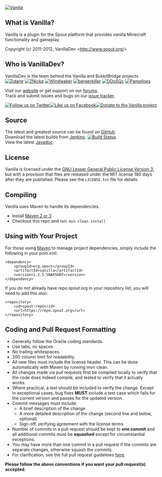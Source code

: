 [![Vanilla][Project Logo]][Website]

What is Vanilla?
----------------
Vanilla is a plugin for the Spout platform that provides vanilla Minecraft functionality and gameplay.

Copyright (c) 2011-2012, VanillaDev <<http://www.spout.org/>>

Who is VanillaDev?
------------------------
VanillaDev is the team behind the Vanilla and BukkitBridge projects.  
[![Zidane](https://secure.gravatar.com/avatar/99532c7f117c8dac751422376116fb38?d=mm&r=pg&s=48)](http://forums.spout.org/members/zidane.7/) [![ZNickq](https://secure.gravatar.com/avatar/2d9c36328b81d872ba0c5b9cb82bbfe8?d=mm&r=pg&s=48)](http://forums.spout.org/members/znickq.72/) [![Windwaker](https://secure.gravatar.com/avatar/942913bba29c93344d8a2e4da56c6bf1?d=mm&r=pg&s=48)](http://forums.spout.org/members/windwaker.47/) [![bergerkiller](https://secure.gravatar.com/avatar/231ba19298225157537674cbeb7a9f7f?s=mm&r=pg&s=48)](http://forums.spout.org/members/bergerkiller.3753/) [![DDoSQc](https://secure.gravatar.com/avatar/ec0cc434d9c9b34670d4c8845fe6bebc?s=mm&r=pg&s=48)](http://forums.spout.org/members/ddos.5524/) [![Pamelloes](https://secure.gravatar.com/avatar/a48c6394ae3408c5da63b4a5fc2ad3c6?s=mm&r=pg&s=48)](http://forums.spout.org/members/pamelloes.38/) 

Visit our [website][Website] or get support on our [forums][Forums].  
Track and submit issues and bugs on our [issue tracker][Issues].

[![Follow us on Twitter][Twitter Logo]][Twitter][![Like us on Facebook][Facebook Logo]][Facebook][![Donate to the Vanilla project][Donate Logo]][Donate]

Source
------
The latest and greatest source can be found on [GitHub].  
Download the latest builds from [Jenkins].  [![Build Status](http://build.spout.org/job/Vanilla/badge/icon)][Jenkins]  
View the latest [Javadoc].

License
-------
Vanilla is licensed under the [GNU Lesser General Public License Version 3][License], but with a provision that files are released under the MIT license 180 days after they are published. Please see the `LICENSE.txt` file for details.

Compiling
---------
Vanilla uses Maven to handle its dependencies.

* Install [Maven 2 or 3](http://maven.apache.org/download.html)  
* Checkout this repo and run: `mvn clean install`

Using with Your Project
-----------------------
For those using [Maven](http://maven.apache.org/download.html) to manage project dependencies, simply include the following in your pom.xml:

    <dependency>
        <groupId>org.spout</groupId>
        <artifactId>vanilla</artifactId>
        <version>1.2.5-SNAPSHOT</version>
    </dependency>

If you do not already have repo.spout.org in your repository list, you will need to add this also:

    <repository>
        <id>spout-repo</id>
        <url>https://repo.spout.org</url>
    </repository>

Coding and Pull Request Formatting
----------------------------------
* Generally follow the Oracle coding standards.
* Use tabs, no spaces.
* No trailing whitespaces.
* 200 column limit for readability.
* All new files must include the license header. This can be done automatically with Maven by running mvn clean.
* All changes made via pull requests first be compiled locally to verify that the code does indeed compile, and tested to verify that it actually works.
* Where practical, a test should be included to verify the change. Except in exceptional cases, bug fixes **MUST** include a test case which fails for the current version and passes for the updated version.
* Commit messages must include:
    - A brief description of the change
    - A more detailed description of the change (second line and below, optional)
    - Sign-off, verifying agreement with the license terms
* Number of commits in a pull request should be kept to **one commit** and all additional commits must be **squashed** except for circumstantial exceptions.
* You may have more than one commit in a pull request if the commits are separate changes, otherwise squash the commits.
* For clarification, see the full pull request guidelines [here](http://spout.in/prguide).

**Please follow the above conventions if you want your pull request(s) accepted.**

[Project Logo]: http://cdn.spout.org/img/logo/vanilla_630x150.png
[License]: http://www.spout.org/SpoutDevLicenseV1.txt
[Website]: http://www.spout.org
[Forums]: http://forums.spout.org
[GitHub]: https://github.com/VanillaDev/Vanilla
[Javadoc]: http://jd.spout.org/vanilla/
[Jenkins]: http://build.spout.org/job/Vanilla
[Issues]: http://issues.spout.org/browse/Vanilla
[Twitter]: http://spout.in/twitter
[Twitter Logo]: http://cdn.spout.org/img/button/twitter_follow_us.png
[Facebook]: http://spout.in/facebook
[Facebook Logo]: http://cdn.spout.org/img/button/facebook_like_us.png
[Donate]: https://www.paypal.com/cgi-bin/webscr?hosted_button_id=QNJH72R72TZ64&item_name=Vanilla+donation+%28from+github.com%29&cmd=_s-xclick
[Donate Logo]: http://cdn.spout.org/img/button/donate_paypal_96x96.png
